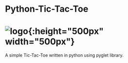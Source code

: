 # Python-Tic-Tac-Toe
# ![logo](https://raw.githubusercontent.com/Kalhac/Python-Tic-Tac-Toe/master/image.png){:height="500px" width="500px"}

A simple Tic-Tac-Toe written in python using pyglet library.